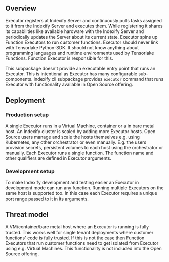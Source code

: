 ## Overview

Executor registers at Indexify Server and continuously pulls tasks assigned to it from the Indexify Server
and executes them. While registering it shares its capabilities like available hardware with the Indexify
Server and periodically updates the Server about its current state. Executor spins up Function Executors
to run customer functions. Executor should never link with Tensorlake Python-SDK. It should not know anything
about programming languages and runtime environments used by Tensorlake Functions. Function Executor is
responsible for this.

This subpackage doesn't provide an executable entry point that runs an Executor. This is intentional
as Executor has many configurable sub-components. indexify cli subpackage provides `executor`
command that runs Executor with functionality available in Open Source offering.

## Deployment

### Production setup

A single Executor runs in a Virtual Machine, container or a in bare metal host. An Indexify cluster
is scaled by adding more Executor hosts. Open Source users manage and scale the hosts themselves e.g.
using Kubernetes, any other orchestrator or even manually. E.g. the users provision secrets,
persistent volumes to each host using the orchestrator or manually. Each Executor runs a single function.
The function name and other qualifiers are defined in Executor arguments.

### Development setup

To make Indexify development and testing easier an Executor in development mode can run any function.
Running multiple Executors on the same host is supported too. In this case each Executor requires a
unique port range passed to it in its arguments.

## Threat model

A VM/container/bare metal host where an Executor is running is fully trusted. This works well for single
tenant deployments where customer functions' code is fully trusted. If this is not the case then Function
Executors that run customer functions need to get isolated from Executor using e.g. Virtual Machines.
This functionality is not included into the Open Source offering.
